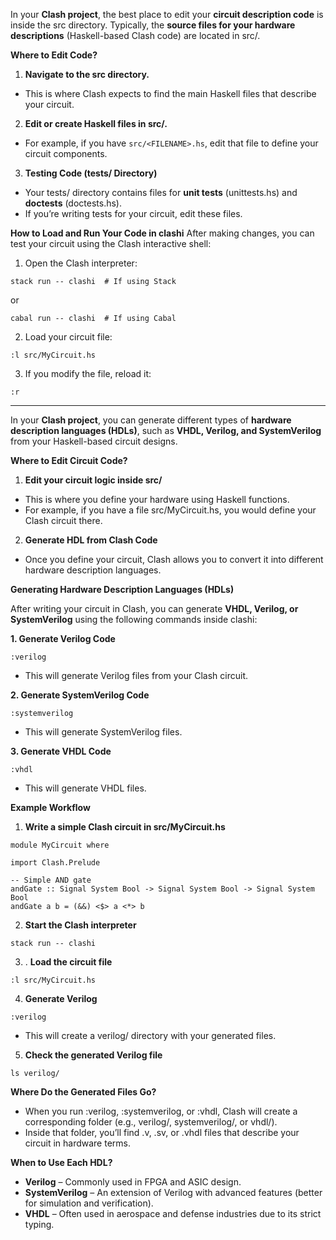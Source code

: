 In your **Clash project**, the best place to edit your **circuit description code** is inside the src directory. Typically, the **source files for your hardware descriptions** (Haskell-based Clash code) are located in src/.

**Where to Edit Code?**

1. **Navigate to the src directory.**

- This is where Clash expects to find the main Haskell files that describe your circuit.

2. **Edit or create Haskell files in src/.**

- For example, if you have `src/<FILENAME>.hs`, edit that file to define your circuit components.

3. **Testing Code (tests/ Directory)**

- Your tests/ directory contains files for **unit tests** (unittests.hs) and **doctests** (doctests.hs).
- If you’re writing tests for your circuit, edit these files.

**How to Load and Run Your Code in clashi**
After making changes, you can test your circuit using the Clash interactive shell:

1. Open the Clash interpreter:

```
stack run -- clashi  # If using Stack
```
or
```
cabal run -- clashi  # If using Cabal
```

2. Load your circuit file:

```
:l src/MyCircuit.hs
```

3. If you modify the file, reload it:

```
:r
```


____
In your **Clash project**, you can generate different types of **hardware description languages (HDLs)**, such as **VHDL, Verilog, and SystemVerilog** from your Haskell-based circuit designs.

**Where to Edit Circuit Code?**

1. **Edit your circuit logic inside src/**
- This is where you define your hardware using Haskell functions.
- For example, if you have a file src/MyCircuit.hs, you would define your Clash circuit there.

2. **Generate HDL from Clash Code**
- Once you define your circuit, Clash allows you to convert it into different hardware description languages.

**Generating Hardware Description Languages (HDLs)**

After writing your circuit in Clash, you can generate **VHDL, Verilog, or SystemVerilog** using the following commands inside clashi:


**1. Generate Verilog Code**
```
:verilog
```
- This will generate Verilog files from your Clash circuit.

**2. Generate SystemVerilog Code**
```
:systemverilog
```
- This will generate SystemVerilog files.

  
**3. Generate VHDL Code**
```
:vhdl
```
- This will generate VHDL files.

**Example Workflow**

1. **Write a simple Clash circuit in src/MyCircuit.hs**
```
module MyCircuit where

import Clash.Prelude

-- Simple AND gate
andGate :: Signal System Bool -> Signal System Bool -> Signal System Bool
andGate a b = (&&) <$> a <*> b
```

2. **Start the Clash interpreter**
```
stack run -- clashi
```

3. . **Load the circuit file**
```
:l src/MyCircuit.hs
```

4. **Generate Verilog**
```
:verilog
```
- This will create a verilog/ directory with your generated files.

5. **Check the generated Verilog file**

```
ls verilog/
```

**Where Do the Generated Files Go?**
-  When you run :verilog, :systemverilog, or :vhdl, Clash will create a corresponding folder (e.g., verilog/, systemverilog/, or vhdl/).
- Inside that folder, you’ll find .v, .sv, or .vhdl files that describe your circuit in hardware terms.

**When to Use Each HDL?**
- **Verilog** – Commonly used in FPGA and ASIC design. 
- **SystemVerilog** – An extension of Verilog with advanced features (better for simulation and verification).
- **VHDL** – Often used in aerospace and defense industries due to its strict typing.
